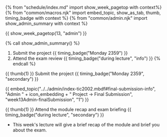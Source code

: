 {% from "schedule/index.md" import show_week_pagetop with context%}
{% from "common/macros.njk" import embed_topic, show_as_tab, thumb, timing_badge with context %}
{% from "common/admin.njk" import show_admin_summary with context %}

{{ show_week_pagetop(13, "admin") }}

{% call show_admin_summary() %}
1. Submit the project {{ timing_badge("Monday 2359") }}
1. Attend the exam review {{ timing_badge("during lecture", "info") }}
{% endcall %}

{{ thumb(1) }} Submit the project {{ timing_badge("Monday 2359", "secondary") }}

<div class="indented-level2">

{{ embed_topic("../../admin/index-tic2002.mbdf#final-submission-info", "Admin " + icon_embedding + " Project → Final Submission", "week13Admin-finalSubmission", "1") }}
</div>

{{ thumb(1) }} Attend the module recap and exam briefing {{ timing_badge("during lecture", "secondary") }}

* This week's lecture will give a brief recap of the module and brief you about the exam.


